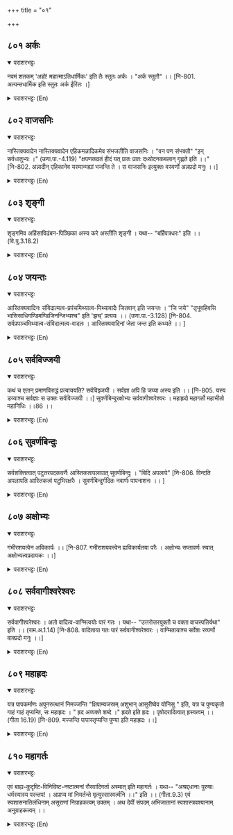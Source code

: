 +++
title = "०१"

+++

## ८०१  अर्कः
<details open><summary>पराशरभट्टः</summary>

नवमं शतकम् 'अहो! महात्माऽतिधार्मिकः' इति तैः स्तुतः अर्कः । "अर्क स्तुतौ" ।। [नि-801. अत्यन्तधार्मिक इति स्तुतः अर्क ईरितः ।]
</details>

<details><summary>पराशरभट्टः (En)</summary>

अर्कः He Who is praised. He is Arka since, He is praised by them as follows : "Oh! A great soul and higly virtuous one'. The word 'arka' is derived from the root 'ark' (to praise).
</details>

## ८०२  वाजसनिः
<details open><summary>पराशरभट्टः</summary>

नास्तिक्यवादेन नास्तिक्यवादेन एहिकमन्नादिकमेव संभजतीति वाजसनिः । "वन पण संभक्तौ" "इन् सर्वधातुभ्यः ।" (उणा.पा.-4.119) "क्षपणकव्रतं हीदं यत् प्रातः प्रातः दध्योदनकबलान् गृह्णते इति ।।" [नि-802. अन्नादीन् एहिकानेव यस्मान्मह्यां भजन्ति ते । स वाजसनिः इत्युक्तः वस्वर्णो अन्नप्रदो मनुः ।।]
</details>

<details><summary>पराशरभट्टः (En)</summary>

He who advocated eating much. By His atheistic teaching He created a tate in them for the enjoyment of pleasures in this world itself. He is वाजसनिः . It is the vow of a क्षपणक (a Buddhist monk) that he should devour mouthfuls of curd-rice every day in the morning. "The affix 'ini' is added to all roots." 'वाजसनि is derived from the word 'वाजा (food) and the root 'san' (to partake).
</details>

## ८०३  शृङ्गी
<details open><summary>पराशरभट्टः</summary>

शृङ्गमिव अहिंसाविढंबन-पिञ्छिका अस्य करे अस्तीति शृङ्गी । यथा-- "बर्हिपत्रधरः" इति ।। (वि.पु.3.18.2)
</details>

<details><summary>पराशरभट्टः (En)</summary>

He who has a horn. He has in his hand a bunch of peacock-feathers as an emblem of his doctrine of Ahimsa. It was almost like a horn. Hence He is ' शृङ्गी'. "He who has the peacock-feather (in His hand.")
</details>

## ८०४  जयन्तः
<details open><summary>पराशरभट्टः</summary>

आस्तिक्यवादिनः संविदात्मत्व-प्रपंचमिथ्यात्व-मिथ्यावादैः जितवान् इति जयन्तः । "जि जये" "तृभूवहिवसि भासिसाधिगण्डिमण्डिजिनन्जिभ्यश्च" इति 'झच्' प्रत्ययः ।। (उणा.पा.-3.128) [नि-804. सर्वप्रपञ्चमिथ्यात्व-संविदात्मत्व-वादतः । आस्तिक्यवादिनां जेता जन्त इति कथ्यते ।। ]
</details>

<details><summary>पराशरभट्टः (En)</summary>

The Conqueror. He is Jayantha, because He conquered the advocates of Theism by means of His false doctrines that the world is an illusion and that the soul is nothing but knowledge. The word 'Jayantha' is derived from the root 'ji' (to conquer). "The affix 'jhas' comes after the roots 'tr', 'bhoo', 'vah', 'vas', 'bhaas', 'saadh', 'gand', 'mand' ji', and 'nand'."
</details>

## ८०५  सर्वविज्जयी
<details open><summary>पराशरभट्टः</summary>

कथं च एतान् प्रमाणविरुद्धं प्रत्याययति? सर्वविझ्जयी । सर्वज्ञा अपि हि जय्या अस्य इति ।। [नि-805. यस्य डय्याश्च सर्वज्ञाः स उक्तः सर्वविज्जयी ।।] सुवर्णबिन्दुरक्षोभ्यः सर्ववागीश्वरेश्वरः । महाह्रदो महागर्तो महाभीतो महानिधिः ।।86 ।।
</details>

<details><summary>पराशरभट्टः (En)</summary>

The conqueror of those who had learnt all things. How did He make them believe His doctrines which were opposed to authoritative texts? सर्वविज्जयी --By His sweet words and convincing arguments He defeated even men of great learning (and they accepted what He said.)
</details>

## ८०६  सुवर्णबिन्दुः
<details open><summary>पराशरभट्टः</summary>

सर्वशक्तित्वात् पटुतरपदकवर्णैः आस्तिकतापलापात् सुवर्णबिन्दुः । "बिदि अपलापे" [नि-806. विन्दति अपलापति आस्तिकत्वं पटुभिरक्षरैः । सुवर्णबिन्दुर्गदितः नवार्णः पापनाशनः ।। ]
</details>

<details><summary>पराशरभट्टः (En)</summary>

He who concealed the truth with words of sweet letters By His all-round power, He defeated Teism by His very clever and sweet words. The word 'bindu' is derived from the root 'bidi' (to conceal).
</details>

## ८०७  अक्षोभ्यः
<details open><summary>पराशरभट्टः</summary>

गंभीरशयत्वेन अविकार्यः ।। [नि-807. गभीराशयवत्त्वेन ह्यविकार्यतया परैः । अक्षोभ्यः सप्तावर्णः स्यात् अक्षोभ्यत्वप्रदायकः ।।]
</details>

<details><summary>पराशरभट्टः (En)</summary>

he Who could not be confounded. Being possessed of inpenetrable thoughts as he was, He could not be influenced or confounded (by other).
</details>

## ८०८  सर्ववागीश्वरेश्वरः
<details open><summary>पराशरभट्टः</summary>

सर्ववागीश्वरेश्वरः । अतो वादित्व-वाग्मित्वयोः पारं गतः । यथा-- "उत्तरोत्तरयुक्तौ च वक्ता वाचस्पतिर्यथा" इति ।। (राम.अ.1.14) [नि-808. वादिताया गतः पारं सर्ववागीश्वरेश्वरः । वाग्मितायाश्च सर्वेशः रव्यर्णो वाक्प्रदो मनुः ।।]
</details>

<details><summary>पराशरभट्टः (En)</summary>

The Lord of all who have a mastery over all words. Therefore He was very proficient in disputations and eloquent in speaking. Vide : "Just like Bruhaspathi, He (श्री राम ) was very proficient in advancing arguments one after another."
</details>

## ८०९  महाह्रदः
<details open><summary>पराशरभट्टः</summary>

यत्र पापकर्माणः अपुनरुत्थानं निमज्जन्ति "क्षिपाम्यजस्रम् अशुभान् आसुरीष्वेव योनिसु " इति, यत्र च पुण्यकृतो गाहं गाहं तृप्यन्ति, सः महाह्रदः । " ह्रद अव्यक्ते शब्दे ।" ह्रदते इति ह्रदः । पृषोदरादित्वात् ह्रस्वत्वम् ।। (गीता 16.19) [नि-809. मज्जन्ति पापास्तृप्यन्ति पुण्या इति महाह्रदः ।।]
</details>

<details><summary>पराशरभट्टः (En)</summary>

The vast lake. He was a wide lake in which the evil-doers sink once for all never to rise up, as stated in the गीत - "I hurl the impious men continuously into the cycles of births and deaths in demoniacal wombs." Again He was a lake in which virtuous men bathe again and again, but never get satiated. So He was महाह्रदः. The word 'hrada' is derived from the root 'hrad' ( to make an indistinct sound). The lake is called 'hrada' since its waters are ever producing an indistinct noise. The long vowel 'आ' of 'hrada' is shortended as 'a' (in hrada) irregularly according to the rule 'prishodara etc".
</details>

## ८१०  महागर्तः
<details open><summary>पराशरभट्टः</summary>

एवं बाह्य-कुदृष्टि-विनिविष्ट-नष्टात्मनां रौरवादिगर्ता अस्मात् इति महागर्तः । यथा-- "अश्रद्दधानाः पुरुषाः धर्मस्यास्य परन्तप! । अप्राप्य मां निमर्तन्ते मृत्युस्सारवर्त्मनि ।।" इति ।। (गीता.9.3) एवं स्वशासनातिलंधिनाम् असुराणां निग्राहकत्वम् उक्तम् । अथ देवीं संपदम् अभिजातानां स्वशास्त्रवश्यानाम् अनुग्राहकत्वम् ।।
</details>

<details><summary>पराशरभट्टः (En)</summary>

The Great Pit. In this way He sends into the great pits of Hell like Raurava all those who have lost their souls by the knowledge they have which is contrary to the teachings of the वेदा-s completely or partially. So He is called महागर्तः . Vide : "O Arjuna! The Slayer of the foes! Persons who have no faith in the Dharma taught by Me do not attain Me and continue to tread the path of the world of death." So far the quality of भगवान् as the punisher of those of Asuric temperament who voilate His ordinances has been described. Next the quality of भगवान् as the bestower of grace on those who are born with divine characteristics and who follow the path of the Scriptures is going to be delineated.
</details>
